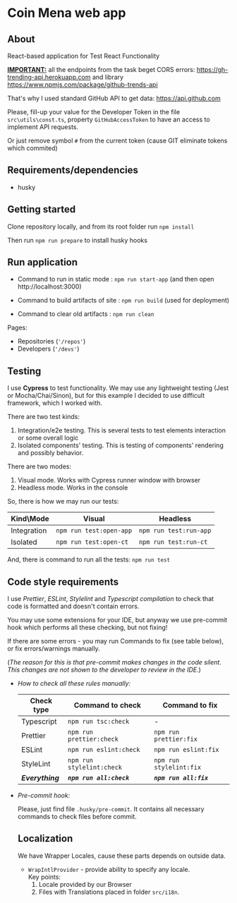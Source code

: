 # Coin Mena web app

## **About**

React-based application for Test React Functionality

<b><u>IMPORTANT:</u></b> all the endpoints from the task beget CORS errors: https://gh-trending-api.herokuapp.com and library https://www.npmjs.com/package/github-trends-api

That's why I used standard GitHub API to get data: https://api.github.com

Please, fill-up your value for the Developer Token in the file `src\utils\const.ts`, property `GitHubAccessToken` to have an access to implement API requests.

Or just remove symbol `#` from the current token (cause GIT eliminate tokens which commited)

## **Requirements/dependencies**

- husky

## **Getting started**

Clone repository locally, and from its root folder run `npm install`

Then run `npm run prepare` to install husky hooks

## **Run application**

- Command to run in static mode       : `npm run start-app` (and then open http://localhost:3000)

- Command to build artifacts of site  : `npm run build` (used for deployment)

- Command to clear old artifacts      : `npm run clean`


Pages:
-   Repositories (`'/repos'`)
-   Developers (`'/devs'`)

## **Testing**

I use **Cypress** to test functionality. We may use any lightweight testing (Jest or Mocha/Chai/Sinon), but for this example I decided to use difficult framework, which I worked with.

There are two test kinds:

1. Integration/e2e testing. This is several tests to test elements interaction or some overall logic
1. Isolated components' testing. This is testing of components' rendering and possibly behavior.

There are two modes:

1. Visual mode. Works with Cypress runner window with browser
1. Headless mode. Works in the console

So, there is how we may run our tests:

| Kind\Mode               | Visual                       | Headless                    |
| ----------------------- | ---------------------------- | --------------------------- |
| Integration             | `npm run test:open-app`      | `npm run test:run-app`      |
| Isolated                | `npm run test:open-ct`       | `npm run test:run-ct`       |

And, there is command to run all the tests: `npm run test`

## **Code style requirements**

I use _Prettier_, _ESLint_, _Stylelint_ and _Typescript compilation_ to check that code is formatted and doesn't contain errors.

You may use some extensions for your IDE, but anyway we use pre-commit hook which performs all these checking, but not fixing!

If there are some errors - you may run Commands to fix (see table below), or fix errors/warnings manually.

(_The reason for this is that pre-commit makes changes in the code silent. This changes are not shown to the developer to review in the IDE._)


- *How to check all these rules manually:*

  | Check type        | Command to check          | Command to fix          |
    | -----------       | ----------------------    | ----------------------  |
  | Typescript        | `npm run tsc:check`       |  -                      |
  | Prettier          | `npm run prettier:check`  | `npm run prettier:fix`  |
  | ESLint            | `npm run eslint:check`    | `npm run eslint:fix`    |
  | StyleLint         | `npm run stylelint:check` | `npm run stylelint:fix` |
  | _**Everything**_  | _**`npm run all:check`**_ | _**`npm run all:fix`**_ |

- *Pre-commit hook:*

  Please, just find file `.husky/pre-commit`. It contains all necessary commands to check files before commit.

  ## **Localization**

  We have Wrapper Locales, cause these parts depends on outside data.

    - `WrapIntlProvider` - provide ability to specify any locale. <br/>
      Key points:
        1. Locale provided by our Browser
        1. Files with Translations placed in folder `src/i18n`.
